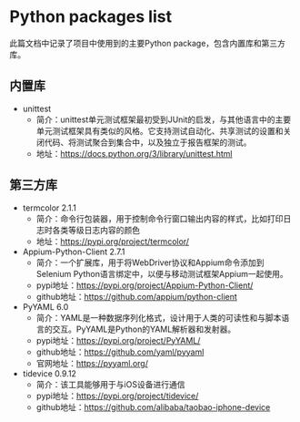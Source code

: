 # Python packages list

此篇文档中记录了项目中使用到的主要Python package，包含内置库和第三方库。

## 内置库

- unittest
  - 简介：unittest单元测试框架最初受到JUnit的启发，与其他语言中的主要单元测试框架具有类似的风格。它支持测试自动化、共享测试的设置和关闭代码、将测试聚合到集合中，以及独立于报告框架的测试。
  - 地址：https://docs.python.org/3/library/unittest.html

## 第三方库

- termcolor 2.1.1
  - 简介：命令行包装器，用于控制命令行窗口输出内容的样式，比如打印日志时各类等级日志内容的颜色
  - 地址：https://pypi.org/project/termcolor/
- Appium-Python-Client 2.7.1
  - 简介：一个扩展库，用于将WebDriver协议和Appium命令添加到Selenium Python语言绑定中，以便与移动测试框架Appium一起使用。
  - pypi地址：https://pypi.org/project/Appium-Python-Client/
  - github地址：https://github.com/appium/python-client
- PyYAML 6.0
  - 简介：YAML是一种数据序列化格式，设计用于人类的可读性和与脚本语言的交互。PyYAML是Python的YAML解析器和发射器。
  - pypi地址：https://pypi.org/project/PyYAML/
  - github地址：https://github.com/yaml/pyyaml
  - 官网地址：https://pyyaml.org/
- tidevice 0.9.12
  - 简介：该工具能够用于与iOS设备进行通信
  - pypi地址：https://pypi.org/project/tidevice/
  - github地址：https://github.com/alibaba/taobao-iphone-device
